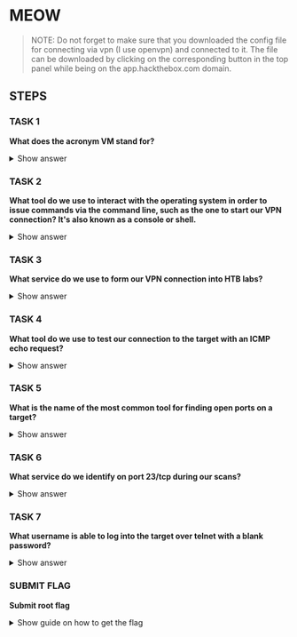 # MEOW

> NOTE: Do not forget to make sure that you downloaded the config file for connecting via vpn (I use openvpn) and connected to it. The file can be downloaded by clicking on the corresponding button in the top panel while being on the app.hackthebox.com domain.

## STEPS

### TASK 1
**What does the acronym VM stand for?**
<details> 
    <summary>Show answer</summary>
    Virtual Machine
</details>

### TASK 2
**What tool do we use to interact with the operating system in order to issue commands via the command line, such as the one to start our VPN connection? It's also known as a console or shell.**
<details> 
    <summary>Show answer</summary>
    terminal
</details>

### TASK 3
**What service do we use to form our VPN connection into HTB labs?**
<details> 
    <summary>Show answer</summary>
    openvpn
</details>

### TASK 4
**What tool do we use to test our connection to the target with an ICMP echo request?**
<details> 
    <summary>Show answer</summary>
    ping
</details>

### TASK 5
**What is the name of the most common tool for finding open ports on a target?**
<details> 
    <summary>Show answer</summary>
    nmap
</details>

### TASK 6
**What service do we identify on port 23/tcp during our scans?**
<details> 
    <summary>Show answer</summary>
    telnet
</details>

### TASK 7
**What username is able to log into the target over telnet with a blank password?**
<details> 
    <summary>Show answer</summary>
    root
</details>

### SUBMIT FLAG
**Submit root flag**
<details> 
    <summary>Show guide on how to get the flag</summary>
    To receive the flag you need to connect via telnet to the IP address that you receive when you spawn the machine.
</details>
